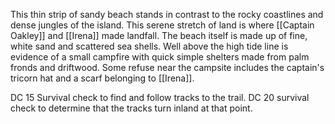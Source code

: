 This thin strip of sandy beach stands in contrast to the rocky coastlines and dense jungles of the island. This serene stretch of land is where [[Captain Oakley]] and [[Irena]] made landfall. The beach itself is made up of fine, white sand and scattered sea shells. Well above the high tide line is evidence of a small campfire with quick simple shelters made from palm fronds and driftwood. Some refuse near the campsite includes the captain's tricorn hat and a scarf belonging to [[Irena]].

DC 15 Survival check to find and follow tracks to the trail.
DC 20 survival check to determine that the tracks turn inland at that point.

